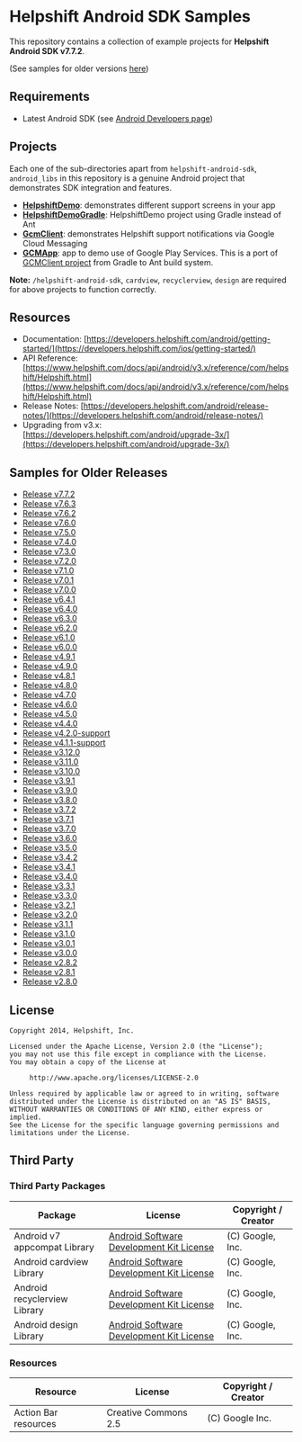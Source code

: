 # Helpshift Android SDK Samples

This repository contains a collection of example projects for **Helpshift Android SDK v7.7.2**.

(See samples for older versions [here](#samples-for-older-releases))

## Requirements

* Latest Android SDK (see [Android Developers page](http://developer.android.com/sdk/index.html))

## Projects

Each one of the sub-directories apart from `helpshift-android-sdk`, `android_libs` in this repository is a genuine Android project that demonstrates SDK integration and features.

* **[HelpshiftDemo](HelpshiftDemo)**: demonstrates different support screens in your app
* **[HelpshiftDemoGradle](HelpshiftDemoGradle)**: HelpshiftDemo project using Gradle instead of Ant
* **[GcmClient](GcmClient)**: demonstrates Helpshift support notifications via Google Cloud Messaging
* **[GCMApp](GCMApp)**: app to demo use of Google Play Services. This is a port of [GCMClient project](https://code.google.com/p/gcm/) from Gradle to Ant build system.

**Note:** `/helpshift-android-sdk`, `cardview`, `recyclerview`, `design`
  are required for above projects to function correctly.

## Resources
* Documentation: [https://developers.helpshift.com/android/getting-started/](https://developers.helpshift.com/ios/getting-started/)
* API Reference: [https://www.helpshift.com/docs/api/android/v3.x/reference/com/helpshift/Helpshift.html](https://www.helpshift.com/docs/api/android/v3.x/reference/com/helpshift/Helpshift.html)
* Release Notes: [https://developers.helpshift.com/android/release-notes/](https://developers.helpshift.com/android/release-notes/)
* Upgrading from v3.x: [https://developers.helpshift.com/android/upgrade-3x/](https://developers.helpshift.com/android/upgrade-3x/)

## Samples for Older Releases

* [Release v7.7.2](../../tree/7.7.2)
* [Release v7.6.3](../../tree/7.6.3)
* [Release v7.6.2](../../tree/7.6.2)
* [Release v7.6.0](../../tree/7.6.0)
* [Release v7.5.0](../../tree/7.5.0)
* [Release v7.4.0](../../tree/7.4.0)
* [Release v7.3.0](../../tree/7.3.0)
* [Release v7.2.0](../../tree/7.2.0)
* [Release v7.1.0](../../tree/7.1.0)
* [Release v7.0.1](../../tree/7.0.1)
* [Release v7.0.0](../../tree/7.0.0)
* [Release v6.4.1](../../tree/6.4.1)
* [Release v6.4.0](../../tree/6.4.0)
* [Release v6.3.0](../../tree/6.3.0)
* [Release v6.2.0](../../tree/6.2.0)
* [Release v6.1.0](../../tree/6.1.0)
* [Release v6.0.0](../../tree/6.0.0)
* [Release v4.9.1](../../tree/4.9.1)
* [Release v4.9.0](../../tree/4.9.0)
* [Release v4.8.1](../../tree/4.8.1)
* [Release v4.8.0](../../tree/4.8.0)
* [Release v4.7.0](../../tree/4.7.0)
* [Release v4.6.0](../../tree/4.6.0)
* [Release v4.5.0](../../tree/4.5.0)
* [Release v4.4.0](../../tree/4.4.0)
* [Release v4.2.0-support](../../tree/4.2.0-support)
* [Release v4.1.1-support](../../tree/4.1.1-support)
* [Release v3.12.0](../../tree/3.12.0)
* [Release v3.11.0](../../tree/3.11.0)
* [Release v3.10.0](../../tree/3.10.0)
* [Release v3.9.1](../../tree/3.9.1)
* [Release v3.9.0](../../tree/3.9.0)
* [Release v3.8.0](../../tree/3.8.0)
* [Release v3.7.2](../../tree/3.7.2)
* [Release v3.7.1](../../tree/3.7.1)
* [Release v3.7.0](../../tree/3.7.0)
* [Release v3.6.0](../../tree/3.6.0)
* [Release v3.5.0](../../tree/3.5.0)
* [Release v3.4.2](../../tree/3.4.2)
* [Release v3.4.1](../../tree/3.4.1)
* [Release v3.4.0](../../tree/3.4.0)
* [Release v3.3.1](../../tree/3.3.1)
* [Release v3.3.0](../../tree/3.3.0)
* [Release v3.2.1](../../tree/3.2.1)
* [Release v3.2.0](../../tree/3.2.0)
* [Release v3.1.1](../../tree/3.1.1)
* [Release v3.1.0](../../tree/3.1.0)
* [Release v3.0.1](../../tree/3.0.1)
* [Release v3.0.0](../../tree/3.0.0)
* [Release v2.8.2](../../tree/2.8.2)
* [Release v2.8.1](../../tree/2.8.1)
* [Release v2.8.0](../../tree/2.8.0)


## License

```
Copyright 2014, Helpshift, Inc.

Licensed under the Apache License, Version 2.0 (the "License");
you may not use this file except in compliance with the License.
You may obtain a copy of the License at

     http://www.apache.org/licenses/LICENSE-2.0

Unless required by applicable law or agreed to in writing, software
distributed under the License is distributed on an "AS IS" BASIS,
WITHOUT WARRANTIES OR CONDITIONS OF ANY KIND, either express or implied.
See the License for the specific language governing permissions and
limitations under the License.
```

## Third Party

### Third Party Packages

| Package       | License                               | Copyright / Creator
-----------------|---------------------------------------|---------------------
| Android v7 appcompat Library | [Android Software Development Kit License](http://developer.android.com/sdk/terms.html) | (C) Google, Inc.
| Android cardview Library | [Android Software Development Kit License](http://developer.android.com/sdk/terms.html) | (C) Google, Inc.
| Android recyclerview Library | [Android Software Development Kit License](http://developer.android.com/sdk/terms.html) | (C) Google, Inc.
| Android design Library | [Android Software Development Kit License](http://developer.android.com/sdk/terms.html) | (C) Google, Inc.


### Resources

| Resource       | License                               | Copyright / Creator
-----------------|---------------------------------------|---------------------
| Action Bar resources | Creative Commons 2.5 | (C) Google Inc.
